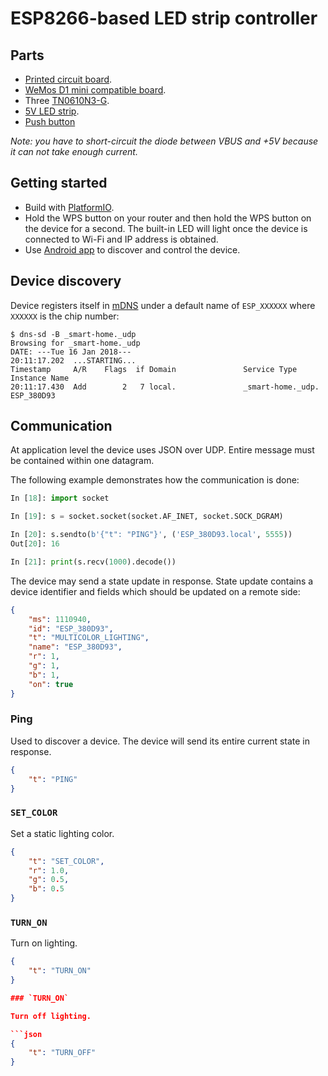 # ESP8266-based LED strip controller

## Parts

* [Printed circuit board](http://s.click.aliexpress.com/e/bA27UN7?fromSns=Telegram).
* [WeMos D1 mini compatible board](http://s.click.aliexpress.com/e/u7Ubune?fromSns=Telegram).
* Three [TN0610N3-G](https://www.aliexpress.com/item/TN0610N3-TN0610N3-G-TN0610-TO-92/32814210792.html).
* [5V LED strip](http://s.click.aliexpress.com/e/emimIQJ?fromSns=Telegram).
* [Push button](https://www.aliexpress.com/item/50pcs-lot-6x6x4-3MM-4PIN-G89-Tactile-Tact-Push-Button-Micro-Switch-Direct-Plug-in-Self/32669948621.html)

*Note: you have to short-circuit the diode between VBUS and +5V because it can not take enough current.*

## Getting started

* Build with [PlatformIO](http://platformio.org/).
* Hold the WPS button on your router and then hold the WPS button on the device for a second. The built-in LED will light once the device is connected to Wi-Fi and IP address is obtained.
* Use [Android app](https://github.com/eigenein/smart-home) to discover and control the device.

## Device discovery

Device registers itself in [mDNS](https://en.wikipedia.org/wiki/Multicast_DNS) under a default name of `ESP_XXXXXX` where `XXXXXX` is the chip number:

```
$ dns-sd -B _smart-home._udp
Browsing for _smart-home._udp
DATE: ---Tue 16 Jan 2018---
20:11:17.202  ...STARTING...
Timestamp     A/R    Flags  if Domain               Service Type         Instance Name
20:11:17.430  Add        2   7 local.               _smart-home._udp.    ESP_380D93
```

## Communication

At application level the device uses JSON over UDP. Entire message must be сontained within one datagram.

The following example demonstrates how the communication is done:

```python
In [18]: import socket

In [19]: s = socket.socket(socket.AF_INET, socket.SOCK_DGRAM)

In [20]: s.sendto(b'{"t": "PING"}', ('ESP_380D93.local', 5555))
Out[20]: 16

In [21]: print(s.recv(1000).decode())
```

The device may send a state update in response. State update contains a device identifier and fields which should be updated on a remote side:

```json
{
    "ms": 1110940,
    "id": "ESP_380D93",
    "t": "MULTICOLOR_LIGHTING",
    "name": "ESP_380D93",
    "r": 1,
    "g": 1,
    "b": 1,
    "on": true
}
```

### Ping

Used to discover a device. The device will send its entire current state in response.

```json
{
    "t": "PING"
}
```

### `SET_COLOR`

Set a static lighting color.

```json
{
    "t": "SET_COLOR",
    "r": 1.0,
    "g": 0.5,
    "b": 0.5
}
```

### `TURN_ON`

Turn on lighting.

```json
{
    "t": "TURN_ON"
}

### `TURN_ON`

Turn off lighting.

```json
{
    "t": "TURN_OFF"
}
